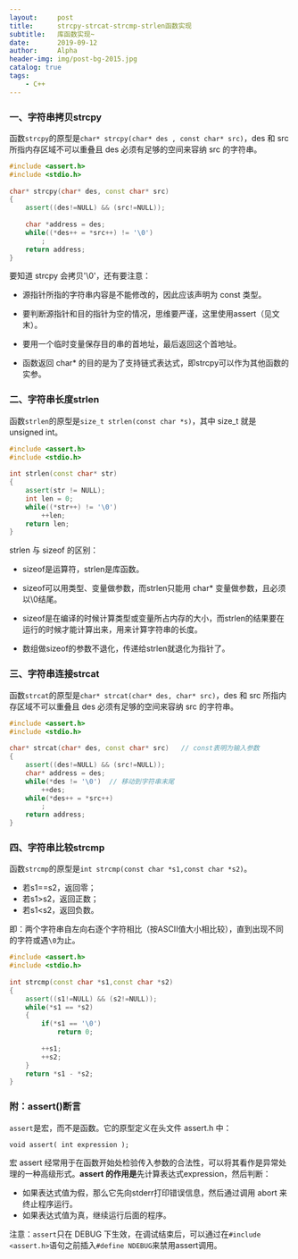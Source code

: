 ```yaml
---
layout:     post
title:      strcpy-strcat-strcmp-strlen函数实现
subtitle:   库函数实现~ 
date:       2019-09-12
author:     Alpha
header-img: img/post-bg-2015.jpg
catalog: true
tags:
    - C++
---
```


### 一、字符串拷贝strcpy

函数`strcpy`的原型是`char* strcpy(char* des , const char* src)`，des 和 src 所指内存区域不可以重叠且 des 必须有足够的空间来容纳 src 的字符串。

```C++
#include <assert.h>
#include <stdio.h>
 
char* strcpy(char* des, const char* src)
{
	assert((des!=NULL) && (src!=NULL)); 
    
	char *address = des;  
	while((*des++ = *src++) != '\0')  
		;  
	return address;
}
```



要知道 strcpy 会拷贝'\0'，还有要注意：

- 源指针所指的字符串内容是不能修改的，因此应该声明为 const 类型。

- 要判断源指针和目的指针为空的情况，思维要严谨，这里使用assert（见文末）。

- 要用一个临时变量保存目的串的首地址，最后返回这个首地址。

- 函数返回 char* 的目的是为了支持链式表达式，即strcpy可以作为其他函数的实参。



### 二、字符串长度strlen

函数`strlen`的原型是`size_t strlen(const char *s)`，其中 size_t 就是 unsigned int。

```C++
#include <assert.h>
#include <stdio.h>
 
int strlen(const char* str)
{
	assert(str != NULL);
	int len = 0;
	while((*str++) != '\0')
		++len;
	return len;
}
```

strlen 与 sizeof 的区别：

- sizeof是运算符，strlen是库函数。

- sizeof可以用类型、变量做参数，而strlen只能用 char* 变量做参数，且必须以\0结尾。

- sizeof是在编译的时候计算类型或变量所占内存的大小，而strlen的结果要在运行的时候才能计算出来，用来计算字符串的长度。

- 数组做sizeof的参数不退化，传递给strlen就退化为指针了。



### 三、字符串连接strcat

函数`strcat`的原型是`char* strcat(char* des, char* src)`，des 和 src 所指内存区域不可以重叠且 des 必须有足够的空间来容纳 src 的字符串。

```C++
#include <assert.h>
#include <stdio.h>
 
char* strcat(char* des, const char* src)   // const表明为输入参数 
{  
	assert((des!=NULL) && (src!=NULL));
	char* address = des;
	while(*des != '\0')  // 移动到字符串末尾
		++des;
	while(*des++ = *src++)
		;
	return address;
}
```



### 四、字符串比较strcmp

函数`strcmp`的原型是`int strcmp(const char *s1,const char *s2)`。

- 若s1==s2，返回零；
- 若s1>s2，返回正数；
- 若s1<s2，返回负数。

即：两个字符串自左向右逐个字符相比（按ASCII值大小相比较），直到出现不同的字符或遇`\0`为止。

```C++
#include <assert.h>
#include <stdio.h>
 
int strcmp(const char *s1,const char *s2)
{
	assert((s1!=NULL) && (s2!=NULL));
    while(*s1 == *s2)
    {
        if(*s1 == '\0')
            return 0;
         
        ++s1;
        ++s2;
    }
    return *s1 - *s2;
}
```



### 附：assert()断言

`assert`是宏，而不是函数。它的原型定义在头文件 assert.h 中：

```
void assert( int expression );
```

宏 assert 经常用于在函数开始处检验传入参数的合法性，可以将其看作是异常处理的一种高级形式。**assert 的作用是**先计算表达式expression，然后判断：

- 如果表达式值为假，那么它先向stderr打印错误信息，然后通过调用 abort 来终止程序运行。
- 如果表达式值为真，继续运行后面的程序。

注意：`assert`只在 DEBUG 下生效，在调试结束后，可以通过在`#include <assert.h>`语句之前插入`#define NDEBUG`来禁用assert调用。

